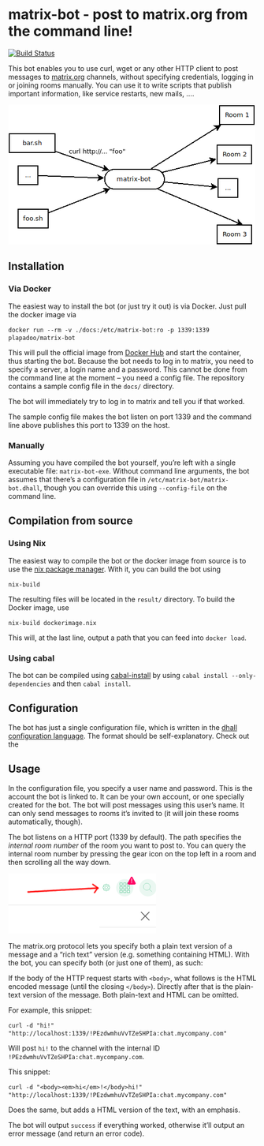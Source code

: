 # matrix-bot - post to matrix.org from the command line!

[![Build Status](https://travis-ci.org/plapadoo/matrix-bot.svg?branch=master)](https://travis-ci.org/plapadoo/matrix-bot)

This bot enables you to use curl, wget or any other HTTP client to post messages to [matrix.org](https://matrix.org) channels, without specifying credentials, logging in or joining rooms manually. You can use it to write scripts that publish important information, like service restarts, new mails, ….

![How matrix-bot works](./docs/overview.png)

## Installation

### Via Docker

The easiest way to install the bot (or just try it out) is via Docker. Just pull the docker image via

    docker run --rm -v ./docs:/etc/matrix-bot:ro -p 1339:1339 plapadoo/matrix-bot
	
This will pull the official image from [Docker Hub](https://hub.docker.com/r/plapadoo/matrix-bot/) and start the container, thus starting the bot. Because the bot needs to log in to matrix, you need to specify a server, a login name and a password. This cannot be done from the command line at the moment – you need a config file. The repository contains a sample config file in the `docs/` directory.

The bot will immediately try to log in to matrix and tell you if that worked.

The sample config file makes the bot listen on port 1339 and the command line above publishes this port to 1339 on the host.

### Manually

Assuming you have compiled the bot yourself, you’re left with a single executable file:  `matrix-bot-exe`. Without command line arguments, the bot assumes that there’s a configuration file in `/etc/matrix-bot/matrix-bot.dhall`, though you can override this using `--config-file` on the command line.

## Compilation from source

### Using Nix

The easiest way to compile the bot or the docker image from source is to use the [nix package manager](https://nixos.org/nix/). With it, you can build the bot using

    nix-build
	
The resulting files will be located in the `result/` directory. To build the Docker image, use

    nix-build dockerimage.nix
	
This will, at the last line, output a path that you can feed into `docker load`.

### Using cabal

The bot can be compiled using [cabal-install](https://www.haskell.org/cabal/) by using `cabal install --only-dependencies` and then `cabal install`.

## Configuration

The bot has just a single configuration file, which is written in the [dhall configuration language](https://github.com/dhall-lang/dhall-lang/blob/master/README.md). The format should be self-explanatory. Check out the 

## Usage

In the configuration file, you specify a user name and password. This is the account the bot is linked to. It can be your own account, or one specially created for the bot. The bot will post messages using this user’s name. It can only send messages to rooms it’s invited to (it will join these rooms automatically, though).

The bot listens on a HTTP port (1339 by default). The path specifies the *internal room number* of the room you want to post to. You can query the internal room number by pressing the gear icon on the top left in a room and then scrolling all the way down.

![Gear icon to get the internal room number](./docs/gear.png)

The matrix.org protocol lets you specify both a plain text version of a message and a “rich text” version (e.g. something containing HTML). With the bot, you can specify both (or just one of them), as such: 

If the body of the HTTP request starts with `<body>`, what follows is the HTML encoded message (until the closing `</body>`). Directly after that is the plain-text version of the message. Both plain-text and HTML can be omitted.

For example, this snippet:

    curl -d "hi!" "http://localhost:1339/!PEzdwmhuVvTZeSHPIa:chat.mycompany.com"

Will post `hi!` to the channel with the internal ID `!PEzdwmhuVvTZeSHPIa:chat.mycompany.com`.

This snippet:

    curl -d "<body><em>hi</em>!</body>hi!" "http://localhost:1339/!PEzdwmhuVvTZeSHPIa:chat.mycompany.com"

Does the same, but adds a HTML version of the text, with an emphasis.

The bot will output `success` if everything worked, otherwise it’ll output an error message (and return an error code).
